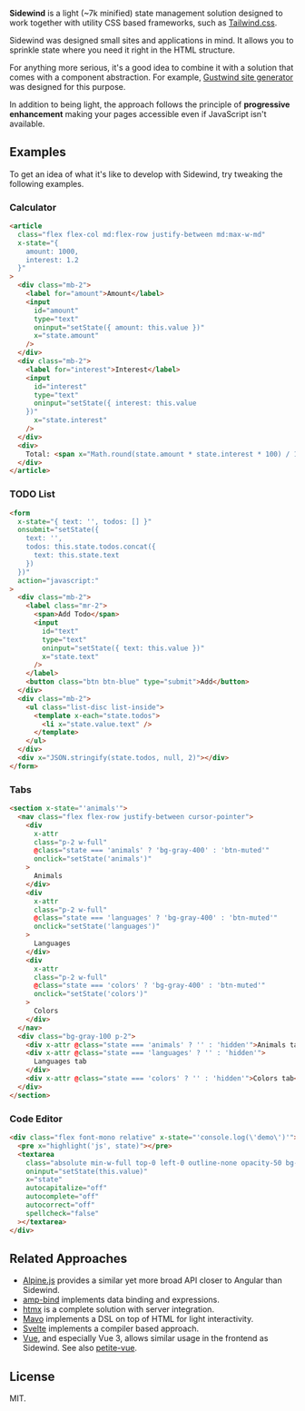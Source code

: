 **Sidewind** is a light (~7k minified) state management solution designed to work together with utility CSS based frameworks, such as [Tailwind.css](https://tailwindcss.com).

Sidewind was designed small sites and applications in mind. It allows you to sprinkle state where you need it right in the HTML structure.

For anything more serious, it's a good idea to combine it with a solution that comes with a component abstraction. For example, [Gustwind site generator](https://gustwind.js.org/) was designed for this purpose.

In addition to being light, the approach follows the principle of **progressive enhancement** making your pages accessible even if JavaScript isn't available.

## Examples

To get an idea of what it's like to develop with Sidewind, try tweaking the following examples.

### Calculator

```html
<article
  class="flex flex-col md:flex-row justify-between md:max-w-md"
  x-state="{
    amount: 1000,
    interest: 1.2
  }"
>
  <div class="mb-2">
    <label for="amount">Amount</label>
    <input
      id="amount"
      type="text"
      oninput="setState({ amount: this.value })"
      x="state.amount"
    />
  </div>
  <div class="mb-2">
    <label for="interest">Interest</label>
    <input
      id="interest"
      type="text"
      oninput="setState({ interest: this.value
    })"
      x="state.interest"
    />
  </div>
  <div>
    Total: <span x="Math.round(state.amount * state.interest * 100) / 100" />
  </div>
</article>
```

### TODO List

```html
<form
  x-state="{ text: '', todos: [] }"
  onsubmit="setState({
    text: '',
    todos: this.state.todos.concat({
      text: this.state.text
    })
  })"
  action="javascript:"
>
  <div class="mb-2">
    <label class="mr-2">
      <span>Add Todo</span>
      <input
        id="text"
        type="text"
        oninput="setState({ text: this.value })"
        x="state.text"
      />
    </label>
    <button class="btn btn-blue" type="submit">Add</button>
  </div>
  <div class="mb-2">
    <ul class="list-disc list-inside">
      <template x-each="state.todos">
        <li x="state.value.text" />
      </template>
    </ul>
  </div>
  <div x="JSON.stringify(state.todos, null, 2)"></div>
</form>
```

### Tabs

```html
<section x-state="'animals'">
  <nav class="flex flex-row justify-between cursor-pointer">
    <div
      x-attr
      class="p-2 w-full"
      @class="state === 'animals' ? 'bg-gray-400' : 'btn-muted'"
      onclick="setState('animals')"
    >
      Animals
    </div>
    <div
      x-attr
      class="p-2 w-full"
      @class="state === 'languages' ? 'bg-gray-400' : 'btn-muted'"
      onclick="setState('languages')"
    >
      Languages
    </div>
    <div
      x-attr
      class="p-2 w-full"
      @class="state === 'colors' ? 'bg-gray-400' : 'btn-muted'"
      onclick="setState('colors')"
    >
      Colors
    </div>
  </nav>
  <div class="bg-gray-100 p-2">
    <div x-attr @class="state === 'animals' ? '' : 'hidden'">Animals tab</div>
    <div x-attr @class="state === 'languages' ? '' : 'hidden'">
      Languages tab
    </div>
    <div x-attr @class="state === 'colors' ? '' : 'hidden'">Colors tab</div>
  </div>
</section>
```

### Code Editor

```html
<div class="flex font-mono relative" x-state="'console.log(\'demo\')'">
  <pre x="highlight('js', state)"></pre>
  <textarea
    class="absolute min-w-full top-0 left-0 outline-none opacity-50 bg-transparent whitespace-pre resize-none"
    oninput="setState(this.value)"
    x="state"
    autocapitalize="off"
    autocomplete="off"
    autocorrect="off"
    spellcheck="false"
  ></textarea>
</div>
```

## Related Approaches

- [Alpine.js](https://github.com/alpinejs/alpine) provides a similar yet more broad API closer to Angular than Sidewind.
- [amp-bind](https://amp.dev/documentation/components/amp-bind/) implements data binding and expressions.
- [htmx](https://htmx.org/) is a complete solution with server integration.
- [Mavo](https://mavo.io) implements a DSL on top of HTML for light interactivity.
- [Svelte](https://svelte.dev) implements a compiler based approach.
- [Vue](https://vuejs.org), and especially Vue 3, allows similar usage in the frontend as Sidewind. See also [petite-vue](https://github.com/vuejs/petite-vue).

## License

MIT.
